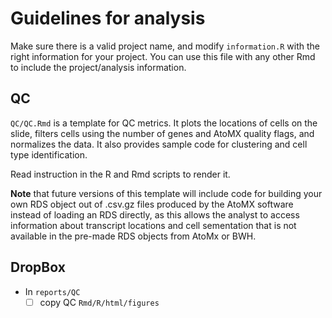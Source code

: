 # Guidelines for analysis

Make sure there is a valid project name, and modify `information.R` with the right information for your project. You can use this file with any other Rmd to include the project/analysis information.

## QC

`QC/QC.Rmd` is a template for QC metrics. It plots the locations of cells on the slide, filters cells using the number of genes and AtoMX quality flags, and normalizes the data. It also provides sample code for clustering and cell type identification.  
 
Read instruction in the R and Rmd scripts to render it. 

<b>Note</b> that future versions of this template will include code for building your own RDS object out of .csv.gz files produced by the AtoMX software instead of loading an RDS directly, as this allows the analyst to access information about transcript locations and cell sementation that is not available in the pre-made RDS objects from AtoMx or BWH.

## DropBox

- In `reports/QC`
  - [ ] copy QC `Rmd/R/html/figures`
